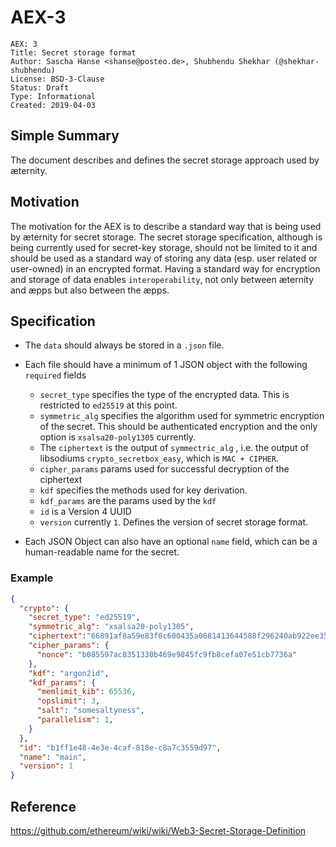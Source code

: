 # AEX-3

```
AEX: 3
Title: Secret storage format
Author: Sascha Hanse <shanse@posteo.de>, Shubhendu Shekhar (@shekhar-shubhendu)
License: BSD-3-Clause
Status: Draft
Type: Informational
Created: 2019-04-03
```

## Simple Summary

The document describes and defines the secret storage approach used by æternity.

## Motivation

The motivation for the AEX is to describe a standard way that is being used by æternity for secret storage.
The secret storage specification, although is being currently used for secret-key storage, should not be limited to it and should be used as a standard way of storing any data (esp. user related or user-owned) in an encrypted format.
Having a standard way for encryption and storage of data enables `interoperability`, not only between æternity and æpps but also between the æpps.

## Specification

- The `data` should always be stored in a `.json` file.
- Each file should have a minimum of 1 JSON object with the following `required` fields

  - `secret_type` specifies the type of the encrypted data. This is restricted to `ed25519` at this point.
  - `symmetric_alg` specifies the algorithm used for symmetric encryption of the secret. This should be authenticated encryption and the only option is `xsalsa20-poly1305` currently.
  - The `ciphertext` is the output of `symmectric_alg` , i.e. the output of libsodiums `crypto_secretbox_easy`, which is `MAC + CIPHER`.
  - `cipher_params` params used for successful decryption of the ciphertext
  - `kdf` specifies the methods used for key derivation.
  - `kdf_params` are the params used by the `kdf`
  - `id` is a Version 4 UUID
  - `version` currently `1`. Defines the version of secret storage format.

- Each JSON Object can also have an optional `name` field, which can be a human-readable name for the secret.

### Example

```json
{
  "crypto": {
    "secret_type": "ed25519",
    "symmetric_alg": "xsalsa20-poly1305",
    "ciphertext":"66891af8a59e83f0c600435a0681413644588f296240ab922ee357fa5ffa857f2709f8753b2b70d35625203adc6bf6e8",
    "cipher_params": {
      "nonce": "b085597ac8351330b469e9845fc9fb8cefa07e51cb7736a"
    },
    "kdf": "argon2id",
    "kdf_params": {
      "memlimit_kib": 65536,
      "opslimit": 3,
      "salt": "somesaltyness",
      "parallelism": 1,
    }
  },
  "id": "b1ff1e48-4e3e-4caf-818e-c8a7c3559d97",
  "name": "main",
  "version": 1
}
```

## Reference

https://github.com/ethereum/wiki/wiki/Web3-Secret-Storage-Definition
